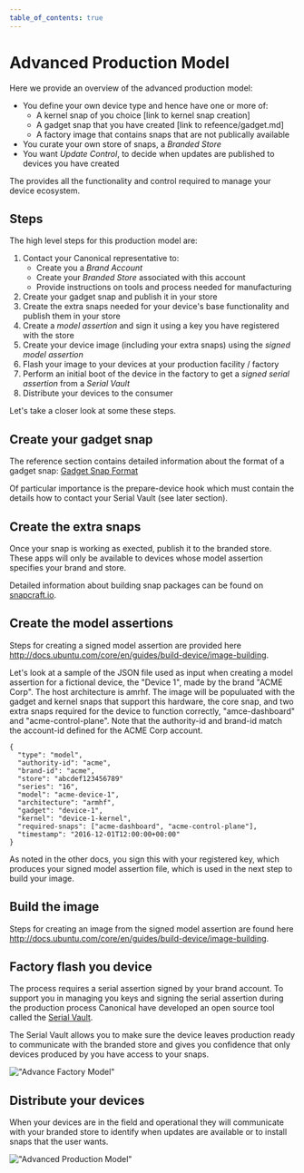 ```yaml
---
table_of_contents: true
---
```


# Advanced Production Model

Here we provide an overview of the advanced production model:

* You define your own device type and hence have one or more of:
    * A kernel snap of you choice [link to kernel snap creation]
    * A gadget snap that you have created [link to refeence/gadget.md]
    * A factory image that contains snaps that are not publically available
* You curate your own store of snaps, a _Branded Store_
* You want _Update Control_, to decide when updates are published to devices you have created

The provides all the functionality and control required to manage your device ecosystem.

## Steps

The high level steps for this production model are:

1. Contact your Canonical representative to:
    * Create you a _Brand Account_
    * Create your _Branded Store_ associated with this account
    * Provide instructions on tools and process needed for manufacturing
1. Create your gadget snap and publish it in your store
1. Create the extra snaps needed for your device's base functionality and publish them in your store
1. Create a _model assertion_ and sign it using a key you have registered with the store
1. Create your device image (including your extra snaps) using the _signed model assertion_
1. Flash your image to your devices at your production facility / factory
1. Perform an initial boot of the device in the factory to get a _signed serial assertion_ from a _Serial Vault_
1. Distribute your devices to the consumer

Let's take a closer look at some these steps.

## Create your gadget snap

The reference section contains detailed information about the format of a gadget snap: [Gadget Snap Format](../../reference/gadget.html)

Of particular importance is the prepare-device hook which must contain the details how to contact your Serial Vault (see later section).

## Create the extra snaps

Once your snap is working as exected, publish it to the branded store. These apps will only be available to devices whose model assertion specifies your brand and store.

Detailed information about building snap packages can be found on [snapcraft.io](http://snapcraft.io).

## Create the model assertions

Steps for creating a signed model assertion are provided here <http://docs.ubuntu.com/core/en/guides/build-device/image-building>.

Let's look at a sample of the JSON file used as input when creating a model assertion for a fictional device, the "Device 1", made by the brand "ACME Corp". The host architecture is amrhf. The image will be populuated with the gadget and kernel snaps that support this hardware, the core snap, and two extra snaps required for the device to function correctly, "amce-dashboard" and "acme-control-plane". Note that the authority-id and brand-id match the account-id defined for the ACME Corp account.

    {
      "type": "model",
      "authority-id": "acme",
      "brand-id": "acme",
      "store": "abcdef123456789"
      "series": "16",
      "model": "acme-device-1",
      "architecture": "armhf",
      "gadget": "device-1",
      "kernel": "device-1-kernel",
      "required-snaps": ["acme-dashboard", "acme-control-plane"],
      "timestamp": "2016-12-01T12:00:00+00:00"
    }

As noted in the other docs, you sign this with your registered key, which produces your signed model assertion file, which is used in the next step to build your image.

## Build the image

Steps for creating an image from the signed model assertion are found here <http://docs.ubuntu.com/core/en/guides/build-device/image-building>.

## Factory flash you device

The process requires a serial assertion signed by your brand account. To support you in managing you keys and signing the serial assertion during the production process Canonical have developed an open source tool called the [Serial Vault](http://github.com/ubuntu-core/identity-vault).

The Serial Vault allows you to make sure the device leaves production ready to communicate with the branded store and gives you confidence that only devices produced by you have access to your snaps.

!["Advance Factory Model"](../../../media/factory-model-advanced.png)

## Distribute your devices

When your devices are in the field and operational they will communicate with your branded store to identify when updates are available or to install snaps that the user wants.

!["Advanced Production Model"](../../../media/production-model-advanced.png)

